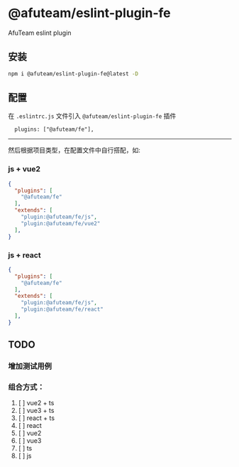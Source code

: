 # @afuteam/eslint-plugin-fe
AfuTeam eslint plugin

## 安装
```bash
npm i @afuteam/eslint-plugin-fe@latest -D
```

## 配置

在  `.eslintrc.js` 文件引入 ```@afuteam/eslint-plugin-fe``` 插件

```
  plugins: ["@afuteam/fe"],
```

<hr >
然后根据项目类型，在配置文件中自行搭配，如:

###  js + vue2
```json
{
  "plugins": [
    "@afuteam/fe"
  ],
  "extends": [
    "plugin:@afuteam/fe/js",
    "plugin:@afuteam/fe/vue2"
  ],
}
```

### js + react
```json
{
  "plugins": [
    "@afuteam/fe"
  ],
  "extends": [
    "plugin:@afuteam/fe/js",
    "plugin:@afuteam/fe/react"
  ],
}
```

## TODO

### 增加测试用例

### 组合方式：

1. [ ] vue2 + ts
2. [ ] vue3 + ts
3. [ ] react + ts
4. [ ] react
5. [ ] vue2
6. [ ] vue3
7. [ ] ts
8. [ ] js
